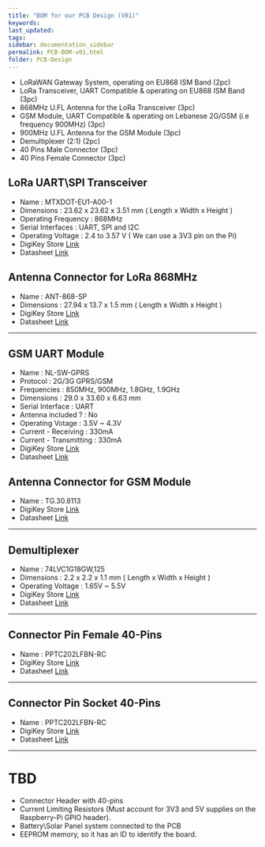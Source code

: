 ```yaml
---
title: "BOM for our PCB Design (V01)"
keywords: 
last_updated: 
tags: 
sidebar: documentation_sidebar
permalink: PCB-BOM-v01.html
folder: PCB-Design
---
```


- LoRaWAN Gateway System, operating on EU868 ISM Band (2pc)
- LoRa Transceiver, UART Compatible & operating on EU868 ISM Band (3pc)
- 868MHz U.FL Antenna for the LoRa Transceiver (3pc)
- GSM Module, UART Compatible & operating on Lebanese 2G/GSM (i.e frequency 900MHz) (3pc)
- 900MHz U.FL Antenna for the GSM Module (3pc)
- Demultiplexer (2:1) (2pc)
- 40 Pins Male Connector (3pc)
- 40 Pins Female Connector (3pc)

## LoRa UART\SPI Transceiver 

- Name : MTXDOT-EU1-A00-1
- Dimensions : 23.62 x 23.62 x 3.51 mm ( Length x Width x Height )
- Operating Frequency : 868MHz
- Serial Interfaces : UART, SPI and I2C
- Operating Voltage : 2.4 to 3.57 V ( We can use a 3V3 pin on the Pi)
- DigiKey Store [Link](https://www.digikey.com/product-detail/en/multi-tech-systems-inc/MTXDOT-EU1-A00-1/591-1292-ND/6237035)
- Datasheet [Link](https://www.multitech.com/documents/publications/manuals/s000645.pdf)

## Antenna Connector for LoRa 868MHz

- Name : ANT-868-SP
- Dimensions :  27.94 x 13.7 x 1.5 mm ( Length x Width x Height )
- DigiKey Store [Link](https://www.digikey.com/product-detail/en/linx-technologies-inc/ANT-868-SP/ANT-868-SP-ND/340128)
- Datasheet [Link](https://linxtechnologies.com/wp/wp-content/uploads/ant-868-sp.pdf)

---

## GSM UART Module

- Name : NL-SW-GPRS
- Protocol : 2G/3G GPRS/GSM
- Frequencies : 850MHz, 900MHz, 1.8GHz, 1.9GHz 
- Dimensions : 29.0 x 33.60 x 6.63 mm
- Serial Interface : UART
- Antenna included ? : No
- Operating Votage : 3.5V ~ 4.3V 
- Current - Receiving : 330mA 
- Current - Transmitting : 330mA 
- DigiKey Store [Link](https://www.digikey.com/product-detail/en/nimbelink-llc/NL-SW-GPRS/1477-1003-ND/4573470)
- Datasheet [Link](https://nimbelink.com/Documentation/Skywire/2G_GPRS/30007_NL-SW-GPRS_Datasheet.pdf)

## Antenna Connector for GSM Module

- Name : TG.30.8113 
- DigiKey Store [Link](https://www.digikey.com/product-detail/en/taoglas-limited/TG.30.8113/931-1213-ND/3724547)
- Datasheet [Link](https://cdn.taoglas.com/datasheets/TG.30.8113.pdf)

---

## Demultiplexer

- Name : 74LVC1G18GW,125
- Dimensions : 2.2 x 2.2 x 1.1 mm ( Length x Width x Height )
- Operating Voltage : 1.65V ~ 5.5V 
- DigiKey Store [Link](https://www.digikey.com/product-detail/en/nexperia-usa-inc/74LVC1G18GW-125/1727-6071-1-ND/2753907)
- Datasheet [Link](https://assets.nexperia.com/documents/data-sheet/74LVC1G18.pdf)

---

## Connector Pin Female 40-Pins

- Name : PPTC202LFBN-RC 
- DigiKey Store [Link](https://www.digikey.com/product-detail/en/sullins-connector-solutions/PPTC202LFBN-RC/S6104-ND/807240)
- Datasheet [Link](https://media.digikey.com/pdf/Data%20Sheets/Sullins%20PDFs/Female_Headers.100_DS.pdf)

---

## Connector Pin Socket 40-Pins

- Name : PPTC202LFBN-RC 
- DigiKey Store [Link](https://www.digikey.com/product-detail/en/sullins-connector-solutions/PPTC202LFBN-RC/S6104-ND/807240)
- Datasheet [Link](https://media.digikey.com/pdf/Data%20Sheets/Sullins%20PDFs/Female_Headers.100_DS.pdf)

---

# TBD

- Connector Header with 40-pins 
- Current Limiting Resistors (Must account for 3V3 and 5V supplies on the Raspberry-Pi GPIO header).
- Battery\Solar Panel system connected to the PCB
- EEPROM memory, so it has an ID to identify the board.